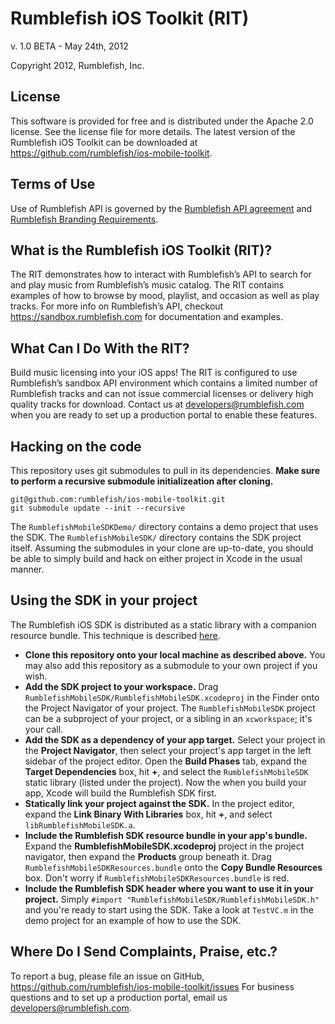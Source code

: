 # Rumblefish iOS Toolkit (RIT)

v. 1.0 BETA - May 24th, 2012

Copyright 2012, Rumblefish, Inc.

## License

This software is provided for free and is distributed under the Apache 2.0 license. See the license file for more details. The latest version of the Rumblefish iOS Toolkit can be downloaded at https://github.com/rumblefish/ios-mobile-toolkit.

## Terms of Use

Use of Rumblefish API is governed by the [Rumblefish API agreement](https://sandbox.rumblefish.com/agreement) and [Rumblefish Branding Requirements](https://sandbox.rumblefish.com/branding).

## What is the Rumblefish iOS Toolkit (RIT)?

The RIT demonstrates how to interact with Rumblefish’s API to search for and play music from Rumblefish’s music catalog. The RIT contains examples of how to browse by mood, playlist, and occasion as well as play tracks. For more info on Rumblefish’s API, checkout https://sandbox.rumblefish.com for documentation and examples.

## What Can I Do With the RIT?

Build music licensing into your iOS apps! The RIT is configured to use Rumblefish’s sandbox API environment which contains a limited number of Rumblefish tracks and can not issue commercial licenses or delivery high quality tracks for download. Contact us at developers@rumblefish.com when you are ready to set up a production portal to enable these features.

## Hacking on the code

This repository uses git submodules to pull in its dependencies. **Make sure to perform a recursive submodule initializeation after cloning.**

    git@github.com:rumblefish/ios-mobile-toolkit.git
    git submodule update --init --recursive
    

The `RumblefishMobileSDKDemo/` directory contains a demo project that uses the SDK. The `RumblefishMobileSDK/` directory contains the SDK project itself. Assuming the submodules in your clone are up-to-date, you should be able to simply build and hack on either project in Xcode in the usual manner.

## Using the SDK in your project

The Rumblefish iOS SDK is distributed as a static library with a companion resource bundle. This technique is described [here](http://www.galloway.me.uk/tutorials/ios-library-with-resources/).

- **Clone this repository onto your local machine as described above.** You may also add this repository as a submodule to your own project if you wish.
- **Add the SDK project to your workspace.** Drag `RumblefishMobileSDK/RumblefishMobileSDK.xcodeproj` in the Finder onto the Project Navigator of your project. The `RumblefishMobileSDK` project can be a subproject of your project, or a sibling in an `xcworkspace`; it's your call.
- **Add the SDK as a dependency of your app target.**
Select your project in the **Project Navigator**, then select your project's app target in the left sidebar of the project editor. Open the **Build Phases** tab, expand the **Target Dependencies** box, hit **+**, and select the `RumblefishMobileSDK` static library (listed under the project). Now the when you build your app, Xcode will build the Rumblefish SDK first.
- **Statically link your project against the SDK.** In the project editor, expand the **Link Binary With Libraries** box, hit **+**, and select `libRumblefishMobileSDK.a`.
- **Include the Rumblefish SDK resource bundle in your app's bundle.** Expand the **RumblefishMobileSDK.xcodeproj** project in the project navigator, then expand the **Products** group beneath it. Drag `RumblefishMobileSDKResources.bundle` onto the **Copy Bundle Resources** box. Don't worry if `RumblefishMobileSDKResources.bundle` is red.
- **Include the Rumblefish SDK header where you want to use it in your project.** Simply `#import "RumblefishMobileSDK/RumblefishMobileSDK.h"` and you're ready to start using the SDK. Take a look at `TestVC.m` in the demo project for an example of how to use the SDK.

## Where Do I Send Complaints, Praise, etc.?

To report a bug, please file an issue on GitHub, https://github.com/rumblefish/ios-mobile-toolkit/issues
For business questions and to set up a production portal, email us developers@rumblefish.com.



